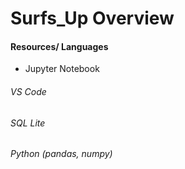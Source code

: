 # Surfs_Up Overview

#### Resources/ Languages 
* Jupyter Notebook
###### VS Code
###### SQL Lite
###### Python (pandas, numpy)
